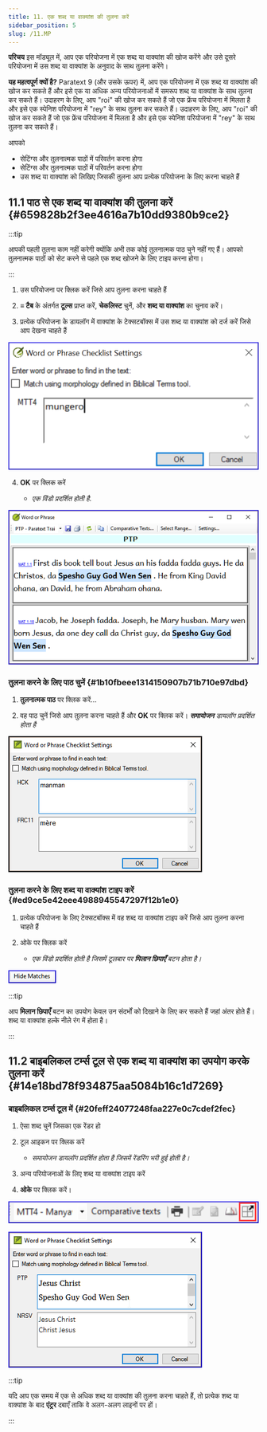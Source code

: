 ```yaml
---
title: 11. एक शब्द या वाक्यांश की तुलना करें
sidebar_position: 5
slug: /11.MP
---
```




**परिचय**  इस मॉड्यूल में, आप एक परियोजना में एक शब्द या वाक्यांश की खोज करेंगे और उसे दूसरे परियोजना में उस शब्द या वाक्यांश के अनुवाद के साथ तुलना करेंगे।


**यह महत्वपूर्ण क्यों है?**  Paratext 9 (और उसके ऊपर) में, आप एक परियोजना में एक शब्द या वाक्यांश की खोज कर सकते हैं और इसे एक या अधिक अन्य परियोजनाओं में समरूप शब्द या वाक्यांश के साथ तुलना कर सकते हैं। उदाहरण के लिए, आप "roi" की खोज कर सकते हैं जो एक फ्रेंच परियोजना में मिलता है और इसे एक स्पेनिश परियोजना में "rey" के साथ तुलना कर सकते हैं। उदाहरण के लिए, आप "roi" की खोज कर सकते हैं जो एक फ्रेंच परियोजना में मिलता है और इसे एक स्पेनिश परियोजना में "rey" के साथ तुलना कर सकते हैं।


आपको

- सेटिंग्स और तुलनात्मक पाठों में परिवर्तन करना होगा
- सेटिंग्स और तुलनात्मक पाठों में परिवर्तन करना होगा
- उस शब्द या वाक्यांश को लिखिए जिसकी तुलना आप प्रत्येक परियोजना के लिए करना चाहते हैं

## 11.1 पाठ से एक शब्द या वाक्यांश की तुलना करें {#659828b2f3ee4616a7b10dd9380b9ce2}


:::tip

आपकी पहली तुलना काम नहीं करेगी क्योंकि अभी तक कोई तुलनात्मक पाठ चुने नहीं गए हैं। आपको तुलनात्मक पाठों को सेट करने से पहले एक शब्द खोजने के लिए टाइप करना होगा।

:::




<div class='notion-row'>
<div class='notion-column' style={{width: 'calc((100% - (min(32px, 4vw) * 1)) * 0.5)'}}>

1. उस परियोजना पर क्लिक करें जिसे आप तुलना करना चाहते हैं

2. **≡ टैब** के अंतर्गत **टूल्स** प्राप्त करें, **चेकलिस्ट** चुनें, और **शब्द या वाक्यांश** का चुनाव करें।

3. प्रत्येक परियोजना के डायलॉग में वाक्यांश के टेक्सटबॉक्स में उस शब्द या वाक्यांश को दर्ज करें जिसे आप देखना चाहते हैं

</div><div className='notion-spacer'></div>

<div class='notion-column' style={{width: 'calc((100% - (min(32px, 4vw) * 1)) * 0.5)'}}>


![](./1531789001.png)


</div><div className='notion-spacer'></div>
</div>


<div class='notion-row'>
<div class='notion-column' style={{width: 'calc((100% - (min(32px, 4vw) * 1)) * 0.5)'}}>


4. **OK** पर क्लिक करें

   - _एक विंडो प्रदर्शित होती है_.

</div><div className='notion-spacer'></div>

<div class='notion-column' style={{width: 'calc((100% - (min(32px, 4vw) * 1)) * 0.5)'}}>


![](./6425422.png)


</div><div className='notion-spacer'></div>
</div>

### तुलना करने के लिए पाठ चुनें {#1b10fbeee1314150907b71b710e97dbd}


<div class='notion-row'>
<div class='notion-column' style={{width: 'calc((100% - (min(32px, 4vw) * 1)) * 0.5)'}}>

1. **तुलनात्मक पाठ** पर क्लिक करें…

2. वह पाठ चुनें जिसे आप तुलना करना चाहते हैं और **OK** पर क्लिक करें।
    _**समायोजन** डायलॉग प्रदर्शित होता है_

</div><div className='notion-spacer'></div>

<div class='notion-column' style={{width: 'calc((100% - (min(32px, 4vw) * 1)) * 0.5)'}}>


![](./809248301.png)


</div><div className='notion-spacer'></div>
</div>

### तुलना करने के लिए शब्द या वाक्यांश टाइप करें {#ed9ce5e42eee4988945547297f12b1e0}

1. प्रत्येक परियोजना के लिए टेक्सटबॉक्स में वह शब्द या वाक्यांश टाइप करें जिसे आप तुलना करना चाहते हैं

<div class='notion-row'>
<div class='notion-column' style={{width: 'calc((100% - (min(32px, 4vw) * 1)) * 0.5)'}}>


2. ओके पर क्लिक करें

    - _एक विंडो प्रदर्शित होती है जिसमें टूलबार पर **मिलान छिपाएँ** बटन होता है।_

</div><div className='notion-spacer'></div>

<div class='notion-column' style={{width: 'calc((100% - (min(32px, 4vw) * 1)) * 0.5)'}}>


![](./1899548500.png)


</div><div className='notion-spacer'></div>
</div>

:::tip

आप **मिलान छिपाएँ** बटन का उपयोग केवल उन संदर्भों को दिखाने के लिए कर सकते हैं जहां अंतर होते हैं। शब्द या वाक्यांश हल्के नीले रंग में होता है।

:::




## 11.2 बाइबलिकल टर्म्स टूल से एक शब्द या वाक्यांश का उपयोग करके तुलना करें {#14e18bd78f934875aa5084b16c1d7269}


### बाइबलिकल टर्म्स टूल में {#20feff24077248faa227e0c7cdef2fec}

1. ऐसा शब्द चुनें जिसका एक रेंडर हो

<div class='notion-row'>
<div class='notion-column' style={{width: 'calc((100% - (min(32px, 4vw) * 1)) * 0.5)'}}>


2. टूल आइकन पर क्लिक करें

    - _समायोजन डायलॉग प्रदर्शित होता है जिसमें रेंडरिंग भरी हुई होती है।_

3. अन्य परियोजनाओं के लिए शब्द या वाक्यांश टाइप करें



4. **ओके** पर क्लिक करें।


</div><div className='notion-spacer'></div>

<div class='notion-column' style={{width: 'calc((100% - (min(32px, 4vw) * 1)) * 0.5)'}}>


![](./1761925957.png)



![](./1598107093.png)


</div><div className='notion-spacer'></div>
</div>

:::tip

यदि आप एक समय में एक से अधिक शब्द या वाक्यांश की तुलना करना चाहते हैं, तो प्रत्येक शब्द या वाक्यांश के बाद **एंट्रर** दबाएँ ताकि वे अलग-अलग लाइनों पर हों।

:::



